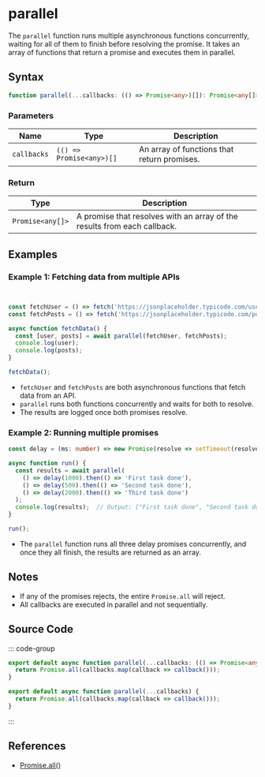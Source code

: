 # parallel

The `parallel` function runs multiple asynchronous functions concurrently, waiting for all of them to finish before resolving the promise. It takes an array of functions that return a promise and executes them in parallel.

## Syntax

```typescript
function parallel(...callbacks: (() => Promise<any>)[]): Promise<any[]>;
```

### Parameters

| Name        | Type                                    | Description                                                       |
|-------------|-----------------------------------------|-------------------------------------------------------------------|
| `callbacks` | `(() => Promise<any>)[]`               | An array of functions that return promises.                       |

### Return

| Type            | Description                                             |
|-----------------|---------------------------------------------------------|
| `Promise<any[]>` | A promise that resolves with an array of the results from each callback. |

## Examples

### Example 1: Fetching data from multiple APIs

```typescript


const fetchUser = () => fetch('https://jsonplaceholder.typicode.com/users/1').then(res => res.json());
const fetchPosts = () => fetch('https://jsonplaceholder.typicode.com/posts').then(res => res.json());

async function fetchData() {
  const [user, posts] = await parallel(fetchUser, fetchPosts);
  console.log(user);
  console.log(posts);
}

fetchData();
```

- `fetchUser` and `fetchPosts` are both asynchronous functions that fetch data from an API.
- `parallel` runs both functions concurrently and waits for both to resolve.
- The results are logged once both promises resolve.

### Example 2: Running multiple promises

```typescript
const delay = (ms: number) => new Promise(resolve => setTimeout(resolve, ms));

async function run() {
  const results = await parallel(
    () => delay(1000).then(() => 'First task done'),
    () => delay(500).then(() => 'Second task done'),
    () => delay(2000).then(() => 'Third task done')
  );
  console.log(results);  // Output: ["First task done", "Second task done", "Third task done"]
}

run();
```

- The `parallel` function runs all three delay promises concurrently, and once they all finish, the results are returned as an array.

## Notes

- If any of the promises rejects, the entire `Promise.all` will reject.
- All callbacks are executed in parallel and not sequentially.

## Source Code

::: code-group
```typescript
export default async function parallel(...callbacks: (() => Promise<any>)[]) {
  return Promise.all(callbacks.map(callback => callback()));
}
```

```javascript
export default async function parallel(...callbacks) {
  return Promise.all(callbacks.map(callback => callback()));
}
```
:::

## References

- [Promise.all()](https://developer.mozilla.org/en-US/docs/Web/JavaScript/Reference/Global_Objects/Promise/all)